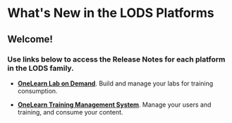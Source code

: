# What's New in the LODS Platforms

## Welcome! 

### Use links below to access the Release Notes for each platform in the LODS family.

- [**OneLearn Lab on Demand**](/lod/whats-new.md). Build and manage your labs for training consumption.

- [**OneLearn Training Management System**](/tms/whats-new.md). Manage your users and training, and consume your content.
